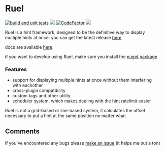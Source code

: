 # RueI
[![build and unit tests](https://github.com/Ruemena/RueI/actions/workflows/main.yml/badge.svg)](https://github.com/Ruemena/RueI/actions/workflows/main.yml) <a href="https://github.com/Ruemena/RueI/releases/latest" alt="Latest release"><img src="https://img.shields.io/github/downloads-pre/Ruemena/RueI/latest/total?label=downloads"/></a> [![CodeFactor](https://www.codefactor.io/repository/github/ruemena/ruei/badge)](https://www.codefactor.io/repository/github/ruemena/ruei) <a href="https://github.com/Ruemena/RueI/releases/latest" alt="Latest release">
<img src="https://img.shields.io/github/v/release/Ruemena/RueI"/></a>

RueI is a hint framework, designed to be the definitive way to display multiple hints at once. you can get the latest release [here](https://github.com/Ruemena/RueI/releases/latest).

docs are available [here](https://ruemena.github.io/RueI/).

if you want to develop using RueI, make sure you install the [nuget package](https://www.nuget.org/packages/RueI)

### Features
- support for displaying multiple hints at once without them interfering with eachother
- cross-plugin compatibility 
- custom tags and other utility
- scheduler system, which makes dealing with the hint ratelimit easier

RueI is not a grid-based or line-based system, it calculates the offset necessary to put a hint at the same position no matter what
## Comments
if you've encountered any bugs please [make an issue](https://github.com/Ruemena/RueI/issues) (it helps me out a ton)
